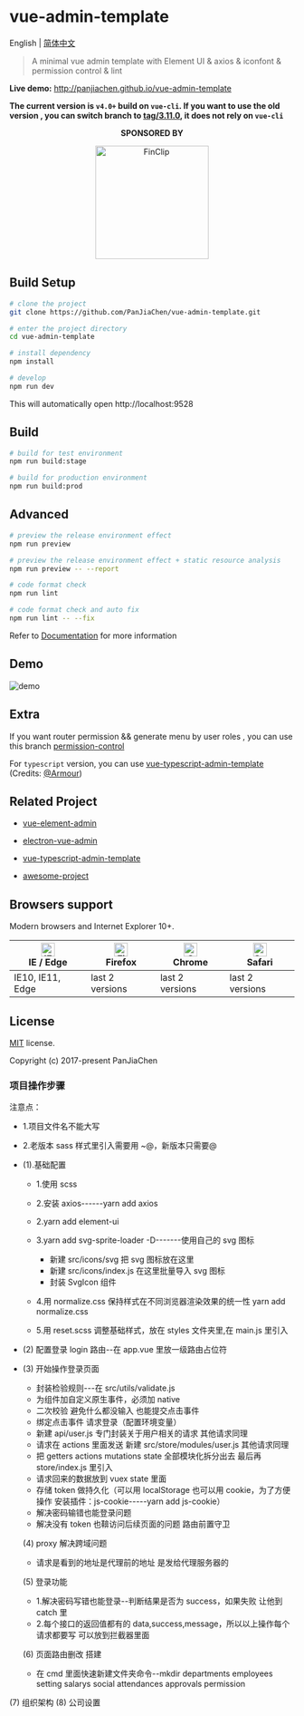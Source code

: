 # vue-admin-template

English | [简体中文](./README-zh.md)

> A minimal vue admin template with Element UI & axios & iconfont & permission control & lint

**Live demo:** http://panjiachen.github.io/vue-admin-template

**The current version is `v4.0+` build on `vue-cli`. If you want to use the old version , you can switch branch to [tag/3.11.0](https://github.com/PanJiaChen/vue-admin-template/tree/tag/3.11.0), it does not rely on `vue-cli`**

<p align="center">
  <b>SPONSORED BY</b>
</p>
<p align="center">
   <a href="https://finclip.com?from=vue_element" title="FinClip" target="_blank">
      <img height="200px" src="https://gitee.com/panjiachen/gitee-cdn/raw/master/vue%E8%B5%9E%E5%8A%A9.png" title="FinClip">
   </a>
</p>

## Build Setup

```bash
# clone the project
git clone https://github.com/PanJiaChen/vue-admin-template.git

# enter the project directory
cd vue-admin-template

# install dependency
npm install

# develop
npm run dev
```

This will automatically open http://localhost:9528

## Build

```bash
# build for test environment
npm run build:stage

# build for production environment
npm run build:prod
```

## Advanced

```bash
# preview the release environment effect
npm run preview

# preview the release environment effect + static resource analysis
npm run preview -- --report

# code format check
npm run lint

# code format check and auto fix
npm run lint -- --fix
```

Refer to [Documentation](https://panjiachen.github.io/vue-element-admin-site/guide/essentials/deploy.html) for more information

## Demo

![demo](https://github.com/PanJiaChen/PanJiaChen.github.io/blob/master/images/demo.gif)

## Extra

If you want router permission && generate menu by user roles , you can use this branch [permission-control](https://github.com/PanJiaChen/vue-admin-template/tree/permission-control)

For `typescript` version, you can use [vue-typescript-admin-template](https://github.com/Armour/vue-typescript-admin-template) (Credits: [@Armour](https://github.com/Armour))

## Related Project

- [vue-element-admin](https://github.com/PanJiaChen/vue-element-admin)

- [electron-vue-admin](https://github.com/PanJiaChen/electron-vue-admin)

- [vue-typescript-admin-template](https://github.com/Armour/vue-typescript-admin-template)

- [awesome-project](https://github.com/PanJiaChen/vue-element-admin/issues/2312)

## Browsers support

Modern browsers and Internet Explorer 10+.

| [<img src="https://raw.githubusercontent.com/alrra/browser-logos/master/src/edge/edge_48x48.png" alt="IE / Edge" width="24px" height="24px" />](http://godban.github.io/browsers-support-badges/)</br>IE / Edge | [<img src="https://raw.githubusercontent.com/alrra/browser-logos/master/src/firefox/firefox_48x48.png" alt="Firefox" width="24px" height="24px" />](http://godban.github.io/browsers-support-badges/)</br>Firefox | [<img src="https://raw.githubusercontent.com/alrra/browser-logos/master/src/chrome/chrome_48x48.png" alt="Chrome" width="24px" height="24px" />](http://godban.github.io/browsers-support-badges/)</br>Chrome | [<img src="https://raw.githubusercontent.com/alrra/browser-logos/master/src/safari/safari_48x48.png" alt="Safari" width="24px" height="24px" />](http://godban.github.io/browsers-support-badges/)</br>Safari |
| --------------------------------------------------------------------------------------------------------------------------------------------------------------------------------------------------------------- | ----------------------------------------------------------------------------------------------------------------------------------------------------------------------------------------------------------------- | ------------------------------------------------------------------------------------------------------------------------------------------------------------------------------------------------------------- | ------------------------------------------------------------------------------------------------------------------------------------------------------------------------------------------------------------- |
| IE10, IE11, Edge                                                                                                                                                                                                | last 2 versions                                                                                                                                                                                                   | last 2 versions                                                                                                                                                                                               | last 2 versions                                                                                                                                                                                               |

## License

[MIT](https://github.com/PanJiaChen/vue-admin-template/blob/master/LICENSE) license.

Copyright (c) 2017-present PanJiaChen

### 项目操作步骤

注意点：

- 1.项目文件名不能大写
- 2.老版本 sass 样式里引入需要用 ~@，新版本只需要@

- (1).基础配置

  - 1.使用 scss
  - 2.安装 axios------yarn add axios
  - 2.yarn add element-ui
  - 3.yarn add svg-sprite-loader -D-------使用自己的 svg 图标

    - 新建 src/icons/svg 把 svg 图标放在这里
    - 新建 src/icons/index.js 在这里批量导入 svg 图标
    - 封装 SvgIcon 组件

  - 4.用 normalize.css 保持样式在不同浏览器渲染效果的统一性 yarn add normalize.css
  - 5.用 reset.scss 调整基础样式，放在 styles 文件夹里,在 main.js 里引入

- (2) 配置登录 login 路由--在 app.vue 里放一级路由占位符
- (3) 开始操作登录页面

  - 封装检验规则---在 src/utils/validate.js
  - 为组件加自定义原生事件，必须加 native
  - 二次校验 避免什么都没输入 也能提交点击事件
  - 绑定点击事件 请求登录（配置环境变量）
  - 新建 api/user.js 专门封装关于用户相关的请求 其他请求同理
  - 请求在 actions 里面发送 新建 src/store/modules/user.js 其他请求同理
  - 把 getters actions mutations state 全部模块化拆分出去 最后再 store/index.js 里引入
  - 请求回来的数据放到 vuex state 里面
  - 存储 token 做持久化（可以用 localStorage 也可以用 cookie，为了方便操作 安装插件：js-cookie-----yarn add js-cookie）
  - 解决密码输错也能登录问题
  - 解决没有 token 也鞥访问后续页面的问题 路由前置守卫

  (4) proxy 解决跨域问题

  - 请求是看到的地址是代理前的地址 是发给代理服务器的

  (5) 登录功能

  - 1.解决密码写错也能登录--判断结果是否为 success，如果失败 让他到 catch 里
  - 2.每个接口的返回值都有的 data,success,message，所以以上操作每个请求都要写 可以放到拦截器里面

  (6) 页面路由删改 搭建

  - 在 cmd 里面快速新建文件夹命令--mkdir departments employees setting salarys social attendances approvals permission

 (7) 组织架构
 (8) 公司设置